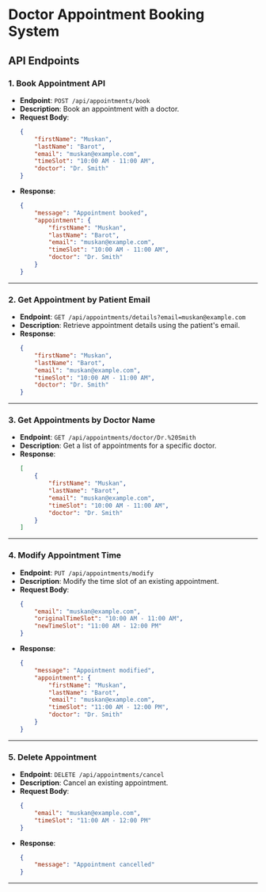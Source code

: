 # Doctor Appointment Booking System

## API Endpoints

### 1. Book Appointment API
   - **Endpoint**: `POST /api/appointments/book`
   - **Description**: Book an appointment with a doctor.
   - **Request Body**:
     ```json
     {
         "firstName": "Muskan",
         "lastName": "Barot",
         "email": "muskan@example.com",
         "timeSlot": "10:00 AM - 11:00 AM",
         "doctor": "Dr. Smith"
     }
     ```
   - **Response**:
     ```json
     {
         "message": "Appointment booked",
         "appointment": {
             "firstName": "Muskan",
             "lastName": "Barot",
             "email": "muskan@example.com",
             "timeSlot": "10:00 AM - 11:00 AM",
             "doctor": "Dr. Smith"
         }
     }
     ```

---

### 2. Get Appointment by Patient Email
   - **Endpoint**: `GET /api/appointments/details?email=muskan@example.com`
   - **Description**: Retrieve appointment details using the patient's email.
   - **Response**:
     ```json
     {
         "firstName": "Muskan",
         "lastName": "Barot",
         "email": "muskan@example.com",
         "timeSlot": "10:00 AM - 11:00 AM",
         "doctor": "Dr. Smith"
     }
     ```

---

### 3. Get Appointments by Doctor Name
   - **Endpoint**: `GET /api/appointments/doctor/Dr.%20Smith`
   - **Description**: Get a list of appointments for a specific doctor.
   - **Response**:
     ```json
     [
         {
             "firstName": "Muskan",
             "lastName": "Barot",
             "email": "muskan@example.com",
             "timeSlot": "10:00 AM - 11:00 AM",
             "doctor": "Dr. Smith"
         }
     ]
     ```

---

### 4. Modify Appointment Time
   - **Endpoint**: `PUT /api/appointments/modify`
   - **Description**: Modify the time slot of an existing appointment.
   - **Request Body**:
     ```json
     {
         "email": "muskan@example.com",
         "originalTimeSlot": "10:00 AM - 11:00 AM",
         "newTimeSlot": "11:00 AM - 12:00 PM"
     }
     ```
   - **Response**:
     ```json
     {
         "message": "Appointment modified",
         "appointment": {
             "firstName": "Muskan",
             "lastName": "Barot",
             "email": "muskan@example.com",
             "timeSlot": "11:00 AM - 12:00 PM",
             "doctor": "Dr. Smith"
         }
     }
     ```

---

### 5. Delete Appointment
   - **Endpoint**: `DELETE /api/appointments/cancel`
   - **Description**: Cancel an existing appointment.
   - **Request Body**:
     ```json
     {
         "email": "muskan@example.com",
         "timeSlot": "11:00 AM - 12:00 PM"
     }
     ```
   - **Response**:
     ```json
     {
         "message": "Appointment cancelled"
     }
     ```

---


